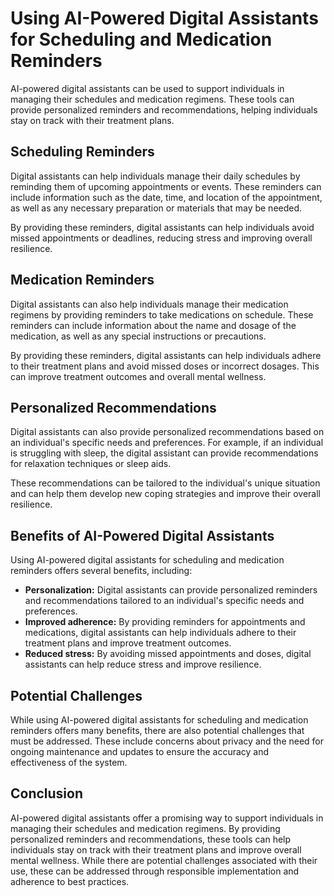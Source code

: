 Using AI-Powered Digital Assistants for Scheduling and Medication Reminders
================================================================================================================================

AI-powered digital assistants can be used to support individuals in managing their schedules and medication regimens. These tools can provide personalized reminders and recommendations, helping individuals stay on track with their treatment plans.

Scheduling Reminders
--------------------

Digital assistants can help individuals manage their daily schedules by reminding them of upcoming appointments or events. These reminders can include information such as the date, time, and location of the appointment, as well as any necessary preparation or materials that may be needed.

By providing these reminders, digital assistants can help individuals avoid missed appointments or deadlines, reducing stress and improving overall resilience.

Medication Reminders
--------------------

Digital assistants can also help individuals manage their medication regimens by providing reminders to take medications on schedule. These reminders can include information about the name and dosage of the medication, as well as any special instructions or precautions.

By providing these reminders, digital assistants can help individuals adhere to their treatment plans and avoid missed doses or incorrect dosages. This can improve treatment outcomes and overall mental wellness.

Personalized Recommendations
----------------------------

Digital assistants can also provide personalized recommendations based on an individual's specific needs and preferences. For example, if an individual is struggling with sleep, the digital assistant can provide recommendations for relaxation techniques or sleep aids.

These recommendations can be tailored to the individual's unique situation and can help them develop new coping strategies and improve their overall resilience.

Benefits of AI-Powered Digital Assistants
-----------------------------------------

Using AI-powered digital assistants for scheduling and medication reminders offers several benefits, including:

* **Personalization:** Digital assistants can provide personalized reminders and recommendations tailored to an individual's specific needs and preferences.
* **Improved adherence:** By providing reminders for appointments and medications, digital assistants can help individuals adhere to their treatment plans and improve treatment outcomes.
* **Reduced stress:** By avoiding missed appointments and doses, digital assistants can help reduce stress and improve resilience.

Potential Challenges
--------------------

While using AI-powered digital assistants for scheduling and medication reminders offers many benefits, there are also potential challenges that must be addressed. These include concerns about privacy and the need for ongoing maintenance and updates to ensure the accuracy and effectiveness of the system.

Conclusion
----------

AI-powered digital assistants offer a promising way to support individuals in managing their schedules and medication regimens. By providing personalized reminders and recommendations, these tools can help individuals stay on track with their treatment plans and improve overall mental wellness. While there are potential challenges associated with their use, these can be addressed through responsible implementation and adherence to best practices.
